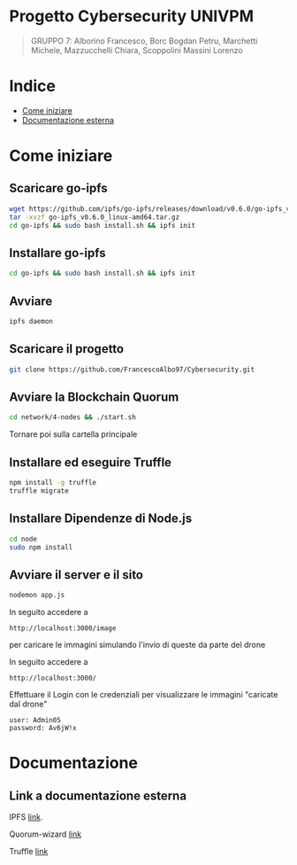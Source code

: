 # Progetto Cybersecurity UNIVPM 

> GRUPPO 7: Alborino Francesco, Borc Bogdan Petru, Marchetti Michele, Mazzucchelli Chiara, Scoppolini Massini Lorenzo


# Indice

- [Come iniziare](#come-iniziare)
- [Documentazione esterna](#Documentazione)

# Come iniziare

## Scaricare go-ipfs

```bash
wget https://github.com/ipfs/go-ipfs/releases/download/v0.6.0/go-ipfs_v0.6.0_linux-amd64.tar.gz
tar -xvzf go-ipfs_v0.6.0_linux-amd64.tar.gz
cd go-ipfs && sudo bash install.sh && ipfs init
```
## Installare go-ipfs

```bash
cd go-ipfs && sudo bash install.sh && ipfs init
```
## Avviare

```bash
ipfs daemon
```

## Scaricare il progetto

```bash
git clone https://github.com/FrancescoAlbo97/Cybersecurity.git
```

## Avviare la Blockchain Quorum

```bash
cd network/4-nodes && ./start.sh
```

Tornare poi sulla cartella principale

## Installare ed eseguire Truffle

```bash
npm install -g truffle
truffle migrate
```

## Installare Dipendenze di Node.js

```bash
cd node
sudo npm install 
```

## Avviare il server e il sito

```bash
nodemon app.js
```

In seguito accedere a
```
http://localhost:3000/image
```

per caricare le immagini simulando l'invio di queste da parte del drone

In seguito accedere a
```
http://localhost:3000/
```

Effettuare il Login con le credenziali per visualizzare le immagini "caricate dal drone"
```
user: Admin05
password: Av6jW!x
```

# Documentazione

## Link a documentazione esterna 

IPFS [link](https://docs.ipfs.io/how-to/command-line-quick-start/#install-ipfs).

Quorum-wizard [link](https://github.com/jpmorganchase/quorum-wizard)

Truffle [link](https://www.trufflesuite.com/docs)




